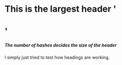 # This is the largest header '<h1>'

##### The number of hashes decides the size of the header

I simply just tried to test how headings are working.

